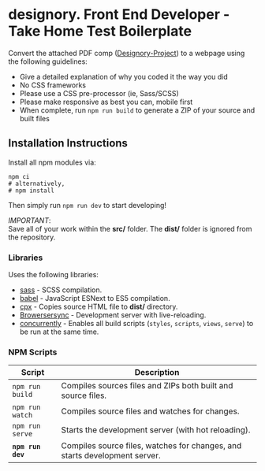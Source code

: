 # designory. Front End Developer - Take Home Test Boilerplate

Convert the attached PDF comp ([Designory-Project](Designory-Project.pdf)) to a webpage using the
following guidelines:

*  Give a detailed explanation of why you coded it the way you did
*  No CSS frameworks
*  Please use a CSS pre-processor (ie, Sass/SCSS)
*  Please make responsive as best you can, mobile first
*  When complete, run `npm run build` to generate a ZIP of your source and built files

## Installation Instructions

Install all npm modules via:

    npm ci
    # alternatively,
    # npm install
    
Then simply run `npm run dev` to start developing!

_IMPORTANT_:  
Save all of your work within the **src/** folder. The **dist/** folder is ignored from the repository.

### Libraries

Uses the following libraries:

*  [sass](https://www.npmjs.com/package/sass) - SCSS compilation.
*  [babel](https://www.npmjs.com/package/babel) - JavaScript ESNext to ES5 compilation.
*  [cpx](https://www.npmjs.com/package/cpx) - Copies source HTML file to **dist/** directory.
*  [Browersersync](https://www.browsersync.io/) - Development server with live-reloading.
*  [concurrently](https://www.npmjs.com/package/concurrently) - Enables all build scripts (`styles`, `scripts`, `views`, `serve`) to be run at the same time.

### NPM Scripts

|      Script       |                                Description                                 |
|-------------------|----------------------------------------------------------------------------|
|   `npm run build` | Compiles sources files and ZIPs both built and source files.               |
|   `npm run watch` | Compiles source files and watches for changes.                             |
|   `npm run serve` | Starts the development server (with hot reloading).                        |
| **`npm run dev`** | Compiles source files, watches for changes, and starts development server. |
